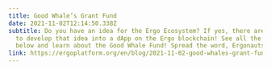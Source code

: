 ```yaml
---
title: Good Whale’s Grant Fund
date: 2021-11-02T12:14:50.338Z
subtitle: Do you have an idea for the Ergo Ecosystem? If yes, there are grants
  to develop that idea into a dApp on the Ergo blockchain! See all the details
  below and learn about the Good Whale Fund! Spread the word, Ergonauts!
link: https://ergoplatform.org/en/blog/2021-11-02-good-whales-grant-fund/
---
```

